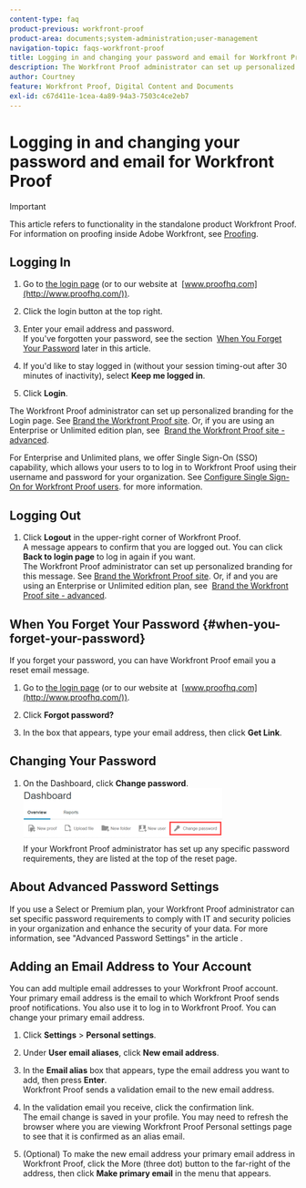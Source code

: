 ```yaml
---
content-type: faq
product-previous: workfront-proof
product-area: documents;system-administration;user-management
navigation-topic: faqs-workfront-proof
title: Logging in and changing your password and email for Workfront Proof
description: The Workfront Proof administrator can set up personalized branding for the Login page. See Brand the Workfront Proof site. Or, if you are using an Enterprise or Unlimited edition plan, see Brand the Workfront Proof site - advanced .
author: Courtney
feature: Workfront Proof, Digital Content and Documents
exl-id: c67d411e-1cea-4a89-94a3-7503c4ce2eb7
---
```

# Logging in and changing your password and email for Workfront Proof

>[!IMPORTANT]
>
>This article refers to functionality in the standalone product Workfront Proof. For information on proofing inside Adobe Workfront, see [Proofing](../../../review-and-approve-work/proofing/proofing.md).

## Logging In

1. Go to [the login page](http://www.proofhq.com/login) (or to our website at&nbsp; [www.proofhq.com](http://www.proofhq.com/)).

1. Click the login button at the top right.
1. Enter your email address and password.  
   If you've forgotten your password, see the section&nbsp; [When You Forget Your Password](#when-you-forget-your-password)&nbsp;later in this article.

1. If you'd like to stay logged in (without your session timing-out after 30 minutes of inactivity), select&nbsp;**Keep me logged in**.
1. Click **Login**.

The Workfront Proof administrator can set up personalized branding for the Login page. See [Brand the Workfront Proof site](../../../workfront-proof/wp-acct-admin/branding/brand-wp-site.md). Or, if you are using an Enterprise or Unlimited edition plan, see&nbsp; [Brand the Workfront Proof site - advanced](../../../workfront-proof/wp-acct-admin/branding/brand-wp-site-advanced.md).

For Enterprise and Unlimited plans, we offer Single Sign-On (SSO) capability, which allows your users to to log in to Workfront Proof using their username and password for your organization. See [Configure Single Sign-On for Workfront Proof users](../../../workfront-proof/wp-acct-admin/account-settings/configure-sso-for-wp-users.md).&nbsp;for more information.

## Logging Out

1. Click **Logout**&nbsp;in the upper-right corner of Workfront Proof.   
   A message appears to confirm that you are logged out. You can click **Back to login page** to log in again if you want.   
   The Workfront Proof administrator can set up personalized branding for this message. See [Brand the Workfront Proof site](../../../workfront-proof/wp-acct-admin/branding/brand-wp-site.md). Or, if&nbsp;and you are using an Enterprise or Unlimited edition plan, see&nbsp; [Brand the Workfront Proof site - advanced](../../../workfront-proof/wp-acct-admin/branding/brand-wp-site-advanced.md).

## When You Forget Your Password {#when-you-forget-your-password}

If you forget your password, you can have Workfront Proof email you a reset email message.

1. Go to [the login page](http://www.proofhq.com/login) (or to our website at&nbsp; [www.proofhq.com](http://www.proofhq.com/)).

1. Click **Forgot password?**
1. In the box that appears, type your email address, then click **Get Link**.

## Changing Your Password

1. On the Dashboard, click **Change password**.  
   ![Change_passowrd.png](assets/change-passowrd-350x95.png)  
   If your Workfront Proof administrator has set up any specific password requirements, they are listed at the top of the reset page.

## About Advanced Password Settings

If you use a Select or Premium plan, your Workfront Proof administrator can set specific password requirements to comply with IT and security policies in your organization and enhance the security of your data. For more information, see&nbsp;"Advanced Password Settings" in the article&nbsp;.

## Adding an Email Address to Your Account

You can add multiple email addresses to your Workfront Proof account. Your primary email address is the email to which Workfront Proof sends proof notifications. You also use it to log in to Workfront Proof. You can change your primary email address.

1. Click **Settings** > **Personal settings**.

1. Under **User email aliases**, click **New email address**.

1. In the **Email alias** box that appears, type the email address you want to add, then press **Enter**.   
   Workfront Proof sends a validation email to the new email address.

1. In the validation email you receive, click the confirmation link.  
   The email change is saved in your profile. You may need to refresh the browser where you are viewing Workfront Proof Personal settings page to see that it is confirmed as an alias email.
1. (Optional) To make the new email address your primary email address in Workfront Proof, click the More (three dot) button to the far-right of the address, then click **Make primary email** in the menu that appears.
